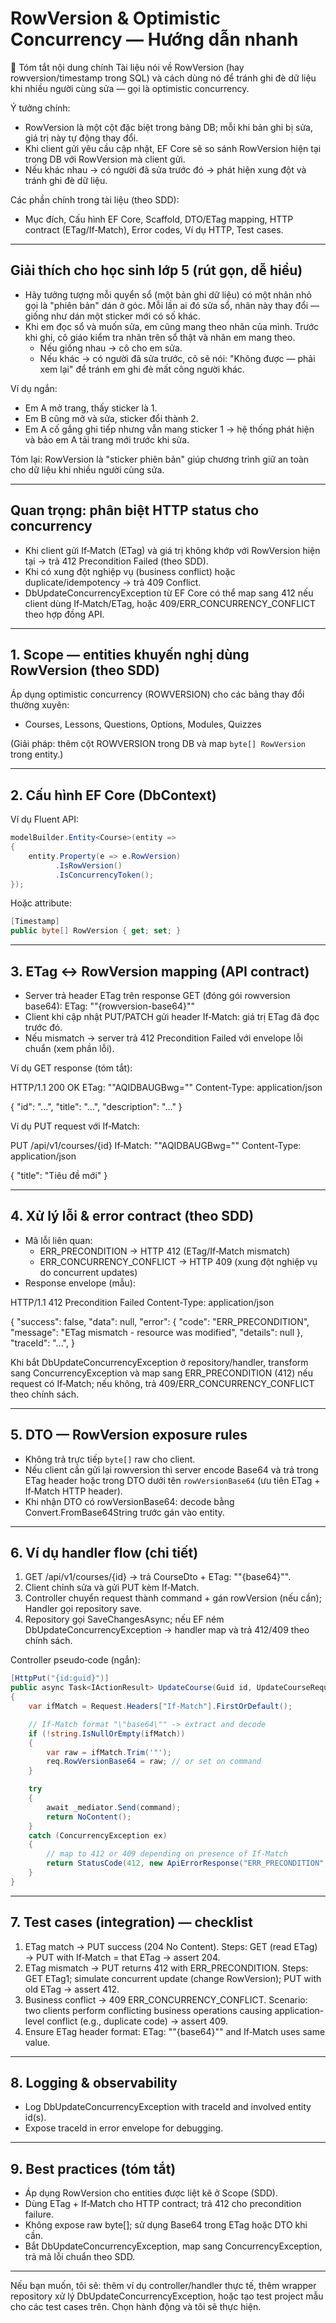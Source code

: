 ﻿# RowVersion & Optimistic Concurrency — Hướng dẫn nhanh

📌 Tóm tắt nội dung chính
Tài liệu nói về RowVersion (hay rowversion/timestamp trong SQL) và cách dùng nó để tránh ghi đè dữ liệu khi nhiều người cùng sửa — gọi là optimistic concurrency.

Ý tưởng chính:

- RowVersion là một cột đặc biệt trong bảng DB; mỗi khi bản ghi bị sửa, giá trị này tự động thay đổi.
- Khi client gửi yêu cầu cập nhật, EF Core sẽ so sánh RowVersion hiện tại trong DB với RowVersion mà client gửi.
- Nếu khác nhau → có người đã sửa trước đó → phát hiện xung đột và tránh ghi đè dữ liệu.

Các phần chính trong tài liệu (theo SDD):
- Mục đích, Cấu hình EF Core, Scaffold, DTO/ETag mapping, HTTP contract (ETag/If‑Match), Error codes, Ví dụ HTTP, Test cases.

---

## Giải thích cho học sinh lớp 5 (rút gọn, dễ hiểu)
- Hãy tưởng tượng mỗi quyển sổ (một bản ghi dữ liệu) có một nhãn nhỏ gọi là "phiên bản" dán ở góc. Mỗi lần ai đó sửa sổ, nhãn này thay đổi — giống như dán một sticker mới có số khác.
- Khi em đọc sổ và muốn sửa, em cũng mang theo nhãn của mình. Trước khi ghi, cô giáo kiểm tra nhãn trên sổ thật và nhãn em mang theo.
  - Nếu giống nhau → cô cho em sửa.
  - Nếu khác → có người đã sửa trước, cô sẽ nói: "Không được — phải xem lại" để tránh em ghi đè mất công người khác.

Ví dụ ngắn:
- Em A mở trang, thấy sticker là 1.
- Em B cũng mở và sửa, sticker đổi thành 2.
- Em A cố gắng ghi tiếp nhưng vẫn mang sticker 1 → hệ thống phát hiện và bảo em A tải trang mới trước khi sửa.

Tóm lại: RowVersion là "sticker phiên bản" giúp chương trình giữ an toàn cho dữ liệu khi nhiều người cùng sửa.

---

## Quan trọng: phân biệt HTTP status cho concurrency
- Khi client gửi If‑Match (ETag) và giá trị không khớp với RowVersion hiện tại → trả 412 Precondition Failed (theo SDD).
- Khi có xung đột nghiệp vụ (business conflict) hoặc duplicate/idempotency → trả 409 Conflict.
- DbUpdateConcurrencyException từ EF Core có thể map sang 412 nếu client dùng If‑Match/ETag, hoặc 409/ERR_CONCURRENCY_CONFLICT theo hợp đồng API.

---

## 1. Scope — entities khuyến nghị dùng RowVersion (theo SDD)
Áp dụng optimistic concurrency (ROWVERSION) cho các bảng thay đổi thường xuyên:
- Courses, Lessons, Questions, Options, Modules, Quizzes

(Giải pháp: thêm cột ROWVERSION trong DB và map `byte[] RowVersion` trong entity.)

---

## 2. Cấu hình EF Core (DbContext)
Ví dụ Fluent API:

```csharp
modelBuilder.Entity<Course>(entity =>
{
    entity.Property(e => e.RowVersion)
          .IsRowVersion()
          .IsConcurrencyToken();
});
```

Hoặc attribute:

```csharp
[Timestamp]
public byte[] RowVersion { get; set; }
```

---

## 3. ETag ↔ RowVersion mapping (API contract)
- Server trả header ETag trên response GET (đóng gói rowversion base64):
  ETag: "\"{rowversion-base64}\""
- Client khi cập nhật PUT/PATCH gửi header If‑Match: giá trị ETag đã đọc trước đó.
- Nếu mismatch → server trả 412 Precondition Failed với envelope lỗi chuẩn (xem phần lỗi).

Ví dụ GET response (tóm tắt):

HTTP/1.1 200 OK
ETag: "\"AQIDBAUGBwg=\""
Content-Type: application/json

{ "id": "...", "title": "...", "description": "..." }

Ví dụ PUT request với If‑Match:

PUT /api/v1/courses/{id}
If‑Match: "\"AQIDBAUGBwg=\""
Content-Type: application/json

{ "title": "Tiêu đề mới" }

---

## 4. Xử lý lỗi & error contract (theo SDD)
- Mã lỗi liên quan:
  - ERR_PRECONDITION → HTTP 412 (ETag/If‑Match mismatch)
  - ERR_CONCURRENCY_CONFLICT → HTTP 409 (xung đột nghiệp vụ do concurrent updates)
- Response envelope (mẫu):

HTTP/1.1 412 Precondition Failed
Content-Type: application/json

{
  "success": false,
  "data": null,
  "error": {
    "code": "ERR_PRECONDITION",
    "message": "ETag mismatch - resource was modified",
    "details": null
  },
  "traceId": "...",
}

Khi bắt DbUpdateConcurrencyException ở repository/handler, transform sang ConcurrencyException và map sang ERR_PRECONDITION (412) nếu request có If‑Match; nếu không, trả 409/ERR_CONCURRENCY_CONFLICT theo chính sách.

---

## 5. DTO — RowVersion exposure rules
- Không trả trực tiếp `byte[]` raw cho client.
- Nếu client cần gửi lại rowversion thì server encode Base64 và trả trong ETag header hoặc trong DTO dưới tên `rowVersionBase64` (ưu tiên ETag + If‑Match HTTP header).
- Khi nhận DTO có rowVersionBase64: decode bằng Convert.FromBase64String trước gán vào entity.

---

## 6. Ví dụ handler flow (chi tiết)
1. GET /api/v1/courses/{id} → trả CourseDto + ETag: "\"{base64}\"".
2. Client chỉnh sửa và gửi PUT kèm If‑Match.
3. Controller chuyển request thành command + gán rowVersion (nếu cần); Handler gọi repository save.
4. Repository gọi SaveChangesAsync; nếu EF ném DbUpdateConcurrencyException → handler map và trả 412/409 theo chính sách.

Controller pseudo‑code (ngắn):

```csharp
[HttpPut("{id:guid}")]
public async Task<IActionResult> UpdateCourse(Guid id, UpdateCourseRequest req)
{
    var ifMatch = Request.Headers["If-Match"].FirstOrDefault();

    // If‑Match format "\"base64\"" -> extract and decode
    if (!string.IsNullOrEmpty(ifMatch))
    {
        var raw = ifMatch.Trim('"');
        req.RowVersionBase64 = raw; // or set on command
    }

    try
    {
        await _mediator.Send(command);
        return NoContent();
    }
    catch (ConcurrencyException ex)
    {
        // map to 412 or 409 depending on presence of If‑Match
        return StatusCode(412, new ApiErrorResponse("ERR_PRECONDITION", "ETag mismatch"));
    }
}
```

---

## 7. Test cases (integration) — checklist
1. ETag match → PUT success (204 No Content). Steps: GET (read ETag) → PUT with If‑Match = that ETag → assert 204.
2. ETag mismatch → PUT returns 412 with ERR_PRECONDITION. Steps: GET ETag1; simulate concurrent update (change RowVersion); PUT with old ETag → assert 412.
3. Business conflict → 409 ERR_CONCURRENCY_CONFLICT. Scenario: two clients perform conflicting business operations causing application-level conflict (e.g., duplicate code) → assert 409.
4. Ensure ETag header format: ETag: "\"{base64}\"" and If‑Match uses same value.

---

## 8. Logging & observability
- Log DbUpdateConcurrencyException with traceId and involved entity id(s).
- Expose traceId in error envelope for debugging.

---

## 9. Best practices (tóm tắt)
- Áp dụng RowVersion cho entities được liệt kê ở Scope (SDD).
- Dùng ETag + If‑Match cho HTTP contract; trả 412 cho precondition failure.
- Không expose raw byte[]; sử dụng Base64 trong ETag hoặc DTO khi cần.
- Bắt DbUpdateConcurrencyException, map sang ConcurrencyException, trả mã lỗi chuẩn theo SDD.

---

Nếu bạn muốn, tôi sẽ: thêm ví dụ controller/handler thực tế, thêm wrapper repository xử lý DbUpdateConcurrencyException, hoặc tạo test project mẫu cho các test cases trên. Chọn hành động và tôi sẽ thực hiện.
